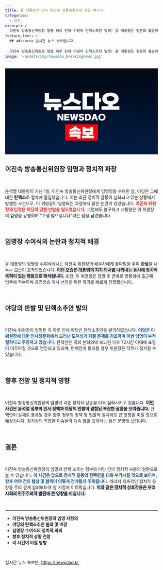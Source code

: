 ```yaml
---
title: 윤 대통령의 감사 이진숙 방통위원장에 전한 메시지!
categories:
  - 정치
excerpt: >
  이진숙 방송통신위원장 임명 하루 만에 야당이 탄핵소추안 발의! 윤 대통령은 청문회 불발에도 임명을 강행, 시선이 집중되는 정치적 대치가 벌어졌다. 이 위원장은 곧바로 방통위 업무를 시작했지만, 탄핵안 표결이 임박하며 파장이 확대되고 있다.
feature_text: >
  ## adskorea 실시간 뉴스 속보입니다.

  이진숙 방송통신위원장 임명 하루 만에 야당이 탄핵소추안 발의! 윤 대통령은 청문회 불발에도 임명을 강행, 시선이 집중되는 정치적 대치가 벌어졌다. 이 위원장은 곧바로 방통위 업무를 시작했지만, 탄핵안 표결이 임박하며 파장이 확대되고 있다.
image: '/assets/img/newsdao_breakingnews.jpg'
---
```


<p><img src="/assets/img/newsdao_breakingnews.jpg" alt="adskorea 속보" /></p>

<h2 data-ke-size="size26">이진숙 방송통신위원장 임명과 정치적 파장</h2>

<p data-ke-size="size16">&nbsp;</p>

<p data-ke-size="size16">윤석열 대통령이 지난 1일, 이진숙 방송통신위원장에게 임명장을 수여한 날, 야당은 그에 대한 <b>탄핵소추</b> 절차에 돌입했습니다. 이는 최근 정치적 갈등이 심화되고 있는 상황에서 발생한 사건으로, 이 위원장이 임명되는 과정에서 많은 논란이 있었습니다. <b><span style="color: #ee2323;">이진숙 위원장의 임명은 야당의 강한 반발을 일으켰습니다.</span></b> 그럼에도 불구하고 대통령은 이 위원장의 임명을 강행하며 "고생 많으십니다"라는 말을 남겼습니다. </p>

<p data-ke-size="size16">&nbsp;</p>

<h2 data-ke-size="size26">임명장 수여식의 논란과 정치적 배경</h2>

<p data-ke-size="size16">&nbsp;</p>

<p data-ke-size="size16">윤 대통령의 임명장 수여식에서는 이진숙 위원장의 배우자에게 꽃다발을 주며 <b>환담</b>을 나누는 모습이 포착되었습니다. <b><span style="background-color: #21538527;">이런 모습은 대통령의 지지 의사를 나타내는 동시에 정치적 목적이 있는 행동으로 해석됩니다.</span></b> 또한, 이 위원장은 임명 후 곧바로 방통위에 출근해 업무에 착수하며 공영방송 이사 선임을 위한 회의를 빠르게 진행했습니다. </p>

<p data-ke-size="size16">&nbsp;</p>

<h2 data-ke-size="size26">야당의 반발 및 탄핵소추안 발의</h2>

<p data-ke-size="size16">&nbsp;</p>

<p data-ke-size="size16">이진숙 위원장이 임명된 지 하루 만에 야당은 탄핵소추안을 발의하였습니다. <b><span style="color: #1a5490;">야당은 이 위원장에 대한 인사청문회에서 드러난 도덕성과 자질 문제를 강조하며 이번 임명이 부적절하다고 주장하고 있습니다.</span></b> 탄핵안은 국회 본회의에 보고된 이후 72시간 이내에 표결이 이루어질 것으로 전망되고 있으며, 탄핵안이 통과될 경우 위원장은 직무가 정지될 수 있습니다. </p>

<p data-ke-size="size16">&nbsp;</p>

<h2 data-ke-size="size26">향후 전망 및 정치적 영향</h2>

<p data-ke-size="size16">&nbsp;</p>

<p data-ke-size="size16">이진숙 방송통신위원장의 임명이 각종 정치적 갈등을 더욱 심화시키고 있습니다. <b><span style="background-color: #21538527;">이번 사건은 윤석열 정부의 인사 정책과 야당의 반발이 결합된 복잡한 상황을 보여줍니다.</span></b> 탄핵안이 실제로 통과될 경우 향후 정부의 정책 및 법률적 절차에도 큰 영향을 미칠 것으로 예상됩니다. 정치권의 복잡한 이슈들이 계속 얽힐 것이라는 점은 분명해 보입니다. </p>

<p data-ke-size="size16">&nbsp;</p>

<h2 data-ke-size="size26">결론</h2>

<p data-ke-size="size16">&nbsp;</p>

<p data-ke-size="size16">이진숙 방송통신위원장의 임명과 탄핵 소추는 정부와 야당 간의 정치적 싸움의 일환으로 볼 수 있습니다. <b><span style="color: #1a5490;">이 사건은 앞으로 정치적 갈등의 한쪽면을 더욱 부각시킬 것으로 보이며, 향후 여야 간의 협상 및 협력이 어떻게 전개될지 주목됩니다.</span></b> 따라서 지속적인 정치적 동향을 주의 깊게 살펴보아야 할 시점에 이르렀습니다. <b><span style="background-color: #21538527;">이와 같은 정치적 상호작용은 우리 사회의 민주주의적 발전에 큰 영향을 미칩니다.</span></b></p>

<p data-ke-size="size16">&nbsp;</p>

<hr style="border: 1px solid #e6e6e6; margin: 10px 0;"/>

<ul>
<li><b>이진숙 방송통신위원장의 임명 지정의</b></li>
<li><b>야당의 탄핵소추안 발의 및 배경</b></li>
<li><b>임명장 수여식의 정치적 의의</b></li>
<li><b>향후 정치적 상황 전망</b></li>
<li><b>이 사건이 미칠 영향</b></li>
</ul>

<p data-ke-size="size16">&nbsp;</p>
실시간 뉴스 속보는, <a href="https://newsdao.kr" rel="dofollow">https://newsdao.kr</a>


